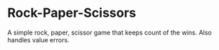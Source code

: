 # Rock-Paper-Scissors
A simple rock, paper, scissor game that keeps count of the wins. Also handles value errors.
